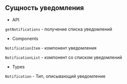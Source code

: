 ## Сущность уведомления

- API

`getNotifications` - получение списка уведомлений

- Components

`NotificationItem` - компонент уведомления

`NotificationList` - компонент со списком уведомлений

- Types

`Notification` - Тип, описывающий уведомление
